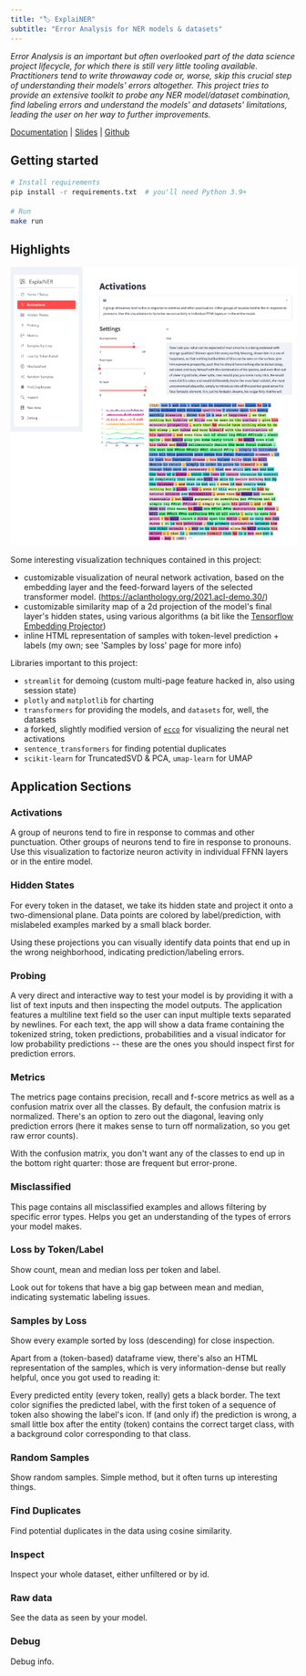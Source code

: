 ```yaml
---
title: "🏷️ ExplaiNER"
subtitle: "Error Analysis for NER models & datasets"
---
```


_Error Analysis is an important but often overlooked part of the data science project lifecycle, for which there is still very little tooling available. Practitioners tend to write throwaway code or, worse, skip this crucial step of understanding their models' errors altogether. This project tries to provide an extensive toolkit to probe any NER model/dataset combination, find labeling errors and understand the models' and datasets' limitations, leading the user on her way to further improvements._

[Documentation](../doc/index.html) | [Slides](../presentation.pdf) | [Github](https://github.com/aseifert/ExplaiNER)

## Getting started

```bash
# Install requirements
pip install -r requirements.txt  # you'll need Python 3.9+

# Run
make run
```

## Highlights

![](./screenshot.jpg)


Some interesting visualization techniques contained in this project:

* customizable visualization of neural network activation, based on the embedding layer and the feed-forward layers of the selected transformer model. (https://aclanthology.org/2021.acl-demo.30/)
* customizable similarity map of a 2d projection of the model's final layer's hidden states, using various algorithms (a bit like the [Tensorflow Embedding Projector](https://projector.tensorflow.org/))
* inline HTML representation of samples with token-level prediction + labels (my own; see 'Samples by loss' page for more info)


Libraries important to this project:

* `streamlit` for demoing (custom multi-page feature hacked in, also using session state)
* `plotly` and `matplotlib` for charting
* `transformers` for providing the models, and `datasets` for, well, the datasets
* a forked, slightly modified version of [`ecco`](https://github.com/jalammar/ecco) for visualizing the neural net activations
* `sentence_transformers` for finding potential duplicates
* `scikit-learn` for TruncatedSVD & PCA, `umap-learn` for UMAP


## Application Sections


### Activations

A group of neurons tend to fire in response to commas and other punctuation. Other groups of neurons tend to fire in response to pronouns. Use this visualization to factorize neuron activity in individual FFNN layers or in the entire model.


### Hidden States

For every token in the dataset, we take its hidden state and project it onto a two-dimensional plane. Data points are colored by label/prediction, with mislabeled examples marked by a small black border.

Using these projections you can visually identify data points that end up in the wrong neighborhood, indicating prediction/labeling errors.


### Probing

A very direct and interactive way to test your model is by providing it with a list of text inputs and then inspecting the model outputs. The application features a multiline text field so the user can input multiple texts separated by newlines. For each text, the app will show a data frame containing the tokenized string, token predictions, probabilities and a visual indicator for low probability predictions -- these are the ones you should inspect first for prediction errors.


### Metrics

The metrics page contains precision, recall and f-score metrics as well as a confusion matrix over all the classes. By default, the confusion matrix is normalized. There's an option to zero out the diagonal, leaving only prediction errors (here it makes sense to turn off normalization, so you get raw error counts).

With the confusion matrix, you don't want any of the classes to end up in the bottom right quarter: those are frequent but error-prone.


### Misclassified

This page contains all misclassified examples and allows filtering by specific error types. Helps you get an understanding of the types of errors your model makes.


### Loss by Token/Label

Show count, mean and median loss per token and label.

Look out for tokens that have a big gap between mean and median, indicating systematic labeling issues.


### Samples by Loss

Show every example sorted by loss (descending) for close inspection.

Apart from a (token-based) dataframe view, there's also an HTML representation of the samples, which is very information-dense but really helpful, once you got used to reading it:

Every predicted entity (every token, really) gets a black border. The text color signifies the predicted label, with the first token of a sequence of token also showing the label's icon. If (and only if) the prediction is wrong, a small little box after the entity (token) contains the correct target class, with a background color corresponding to that class.


### Random Samples

Show random samples. Simple method, but it often turns up interesting things.


### Find Duplicates

Find potential duplicates in the data using cosine similarity.


### Inspect

Inspect your whole dataset, either unfiltered or by id.


### Raw data

See the data as seen by your model.


### Debug

Debug info.
